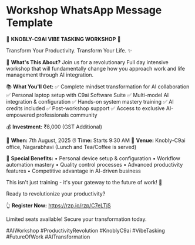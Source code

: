 # Workshop WhatsApp Message Template

🚀 **KNOBLY-C9AI VIBE TASKING WORKSHOP** 🚀

Transform Your Productivity. Transform Your Life. ✨

🎯 **What's This About?**
Join us for a revolutionary Full day intensive workshop that will fundamentally change how you approach work and life management through AI integration.

📚 **What You'll Get:**
✅ Complete mindset transformation for AI collaboration
✅ Personal laptop setup with C9ai Software Suite
✅ Multi-model AI integration & configuration
✅ Hands-on system mastery training
✅ AI credits included
✅ Post-workshop support
✅ Access to exclusive AI-empowered professionals community

💰 **Investment:** ₹8,000 (GST Additional)

📅 **When:** 7th August, 2025
⏰ **Time:** Starts 9:30 AM 
📍 **Venue:** Knobly-C9ai office, Nagarabhavi
(Lunch and Tea/Coffee is served)

🎁 **Special Benefits:**
• Personal device setup & configuration
• Workflow automation mastery
• Quality control processes
• Advanced productivity features
• Competitive advantage in AI-driven business

This isn't just training - it's your gateway to the future of work! 🌟

Ready to revolutionize your productivity? 

👆 **Register Now:** https://rzp.io/rzp/C7eLTjS

Limited seats available! Secure your transformation today.

#AIWorkshop #ProductivityRevolution #KnoblyC9ai #VibeTasking #FutureOfWork #AITransformation